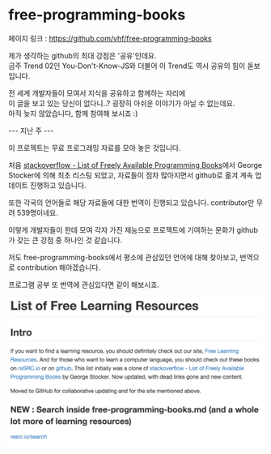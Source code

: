 # free-programming-books

페이지 링크 : https://github.com/vhf/free-programming-books

제가 생각하는 github의 최대 강점은 '공유'인데요.  
금주 Trend 02인 You-Don't-Know-JS와 더불어 이 Trend도 역시 공유의 힘이 돋보입니다.  

전 세계 개발자들이 모여서 지식을 공유하고 함께하는 자리에  
이 글을 보고 있는 당신이 없다니..? 굉장히 아쉬운 이야기가 아닐 수 없는데요.  
아직 늦지 않았습니다, 함께 참여해 보시죠 :)  

--- 지난 주 ---

이 프로젝트는 무료 프로그래밍 자료를 모아 놓은 것입니다.

처음 [stackoverflow - List of Freely Available Programming Books](http://stackoverflow.com/questions/194812/list-of-freely-available-programming-books/392926#392926)에서
George Stocker에 의해 최초 리스팅 되었고, 자료들이 점차 많아지면서 github로 옮겨 계속 업데이트 진행하고 있습니다.

또한 각국의 언어들로 해당 자료들에 대한 번역이 진행되고 있습니다. contributor만 무려 539명이네요.

이렇게 개발자들이 한데 모여 각자 가진 재능으로 프로젝트에 기여하는 문화가 github가 갖는 큰 강점 중 하나인 것 같습니다.

저도 free-programming-books에서 평소에 관심있던 언어에 대해 찾아보고, 번역으로 contribution 해야겠습니다.

프로그램 공부 또 번역에 관심있다면 같이 해보시죠.

![이미지](img/003-05.png)
